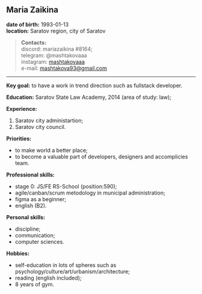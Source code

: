 ## Maria Zaikina</br>


**date of birth:** 1993-01-13</br>
**location:** Saratov region, city of Saratov </br>


>**Contacts:**</br>
discord: mariazaikina #8164;</br>
telegram: @mashtakovaaa</br>
instagram: [mashtakovaaa](https://www.instagram.com/mashtakovaaa/)</br>
e-mail: mashtakova93@gmail.com</br>


___

**Key goal:** to have a work in trend direction such as fullstack developer.

**Education:**
Saratov State Law Academy, 2014 (area of study: law);

**Experience:**
1. Saratov city administartion;
2. Saratov city council.

**Priorities:**
+ to make world a better place;
+ to become a valuable part of developers, designers and accomplicies team.

**Professional skills:**
+  stage 0: JS/FE RS-School (position:590);
+  agile/canban/scrum metodology in municipal administration;
+  figma as a beginner;
+  english (B2).

**Personal skills:**
+ discipline;
+ communication;
+ computer sciences.

**Hobbies:**
* self-education in lots of spheres such as psychology/culture/art/urbanism/architecture;
* reading (english included);
* 8 years of gym.
